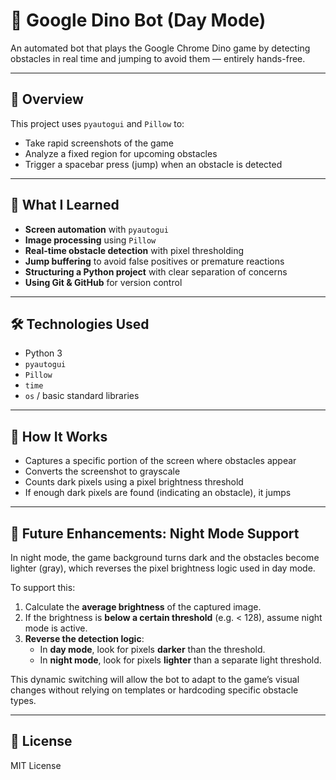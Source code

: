 # 🦖 Google Dino Bot (Day Mode)

An automated bot that plays the Google Chrome Dino game by detecting obstacles in real time and jumping to avoid them — entirely hands-free.

---

## 🚀 Overview

This project uses `pyautogui` and `Pillow` to:
- Take rapid screenshots of the game
- Analyze a fixed region for upcoming obstacles
- Trigger a spacebar press (jump) when an obstacle is detected

---

## 🧠 What I Learned

- **Screen automation** with `pyautogui`
- **Image processing** using `Pillow`
- **Real-time obstacle detection** with pixel thresholding
- **Jump buffering** to avoid false positives or premature reactions
- **Structuring a Python project** with clear separation of concerns
- **Using Git & GitHub** for version control

---

## 🛠 Technologies Used

- Python 3
- `pyautogui`
- `Pillow`
- `time`
- `os` / basic standard libraries

---

## 🧪 How It Works

- Captures a specific portion of the screen where obstacles appear
- Converts the screenshot to grayscale
- Counts dark pixels using a pixel brightness threshold
- If enough dark pixels are found (indicating an obstacle), it jumps

---

## 🌌 Future Enhancements: Night Mode Support

In night mode, the game background turns dark and the obstacles become lighter (gray), which reverses the pixel brightness logic used in day mode.

To support this:
1. Calculate the **average brightness** of the captured image.
2. If the brightness is **below a certain threshold** (e.g. < 128), assume night mode is active.
3. **Reverse the detection logic**:
   - In **day mode**, look for pixels **darker** than the threshold.
   - In **night mode**, look for pixels **lighter** than a separate light threshold.

This dynamic switching will allow the bot to adapt to the game’s visual changes without relying on templates or hardcoding specific obstacle types.

---

## 🧾 License

MIT License